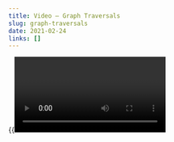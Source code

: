 ```yaml
---
title: Video — Graph Traversals
slug: graph-traversals
date: 2021-02-24
links: []
---
```


{{<Video slug="graph-traversals" slides="y" transcript="y" >}}
